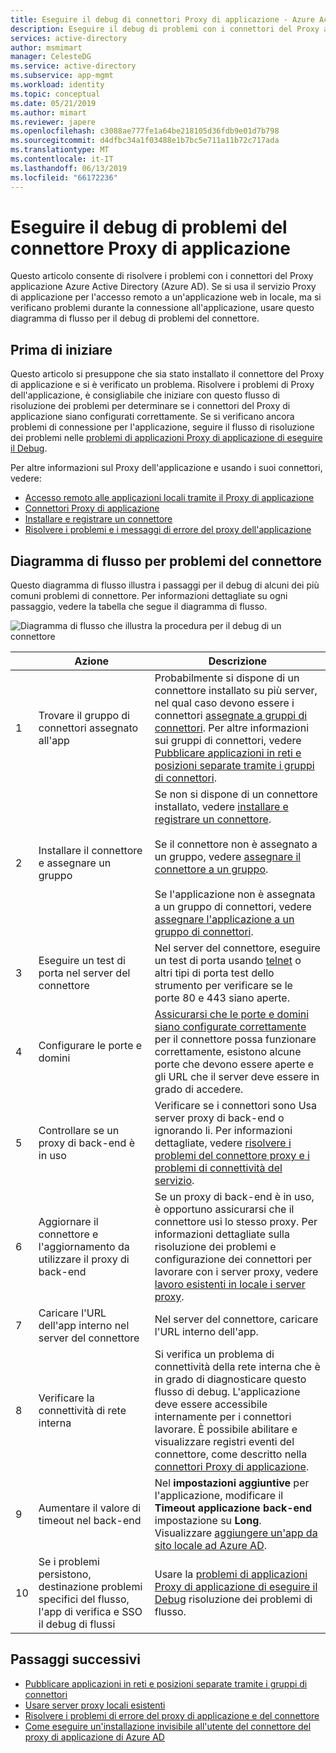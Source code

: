 ```yaml
---
title: Eseguire il debug di connettori Proxy di applicazione - Azure Active Directory | Microsoft Docs
description: Eseguire il debug di problemi con i connettori del Proxy applicazione Azure Active Directory (Azure AD).
services: active-directory
author: msmimart
manager: CelesteDG
ms.service: active-directory
ms.subservice: app-mgmt
ms.workload: identity
ms.topic: conceptual
ms.date: 05/21/2019
ms.author: mimart
ms.reviewer: japere
ms.openlocfilehash: c3088ae777fe1a64be218105d36fdb9e01d7b798
ms.sourcegitcommit: d4dfbc34a1f03488e1b7bc5e711a11b72c717ada
ms.translationtype: MT
ms.contentlocale: it-IT
ms.lasthandoff: 06/13/2019
ms.locfileid: "66172236"
---
```

# <a name="debug-application-proxy-connector-issues"></a>Eseguire il debug di problemi del connettore Proxy di applicazione 

Questo articolo consente di risolvere i problemi con i connettori del Proxy applicazione Azure Active Directory (Azure AD). Se si usa il servizio Proxy di applicazione per l'accesso remoto a un'applicazione web in locale, ma si verificano problemi durante la connessione all'applicazione, usare questo diagramma di flusso per il debug di problemi del connettore. 

## <a name="before-you-begin"></a>Prima di iniziare

Questo articolo si presuppone che sia stato installato il connettore del Proxy di applicazione e si è verificato un problema. Risolvere i problemi di Proxy dell'applicazione, è consigliabile che iniziare con questo flusso di risoluzione dei problemi per determinare se i connettori del Proxy di applicazione siano configurati correttamente. Se si verificano ancora problemi di connessione per l'applicazione, seguire il flusso di risoluzione dei problemi nelle [problemi di applicazioni Proxy di applicazione di eseguire il Debug](application-proxy-debug-apps.md).  


Per altre informazioni sul Proxy dell'applicazione e usando i suoi connettori, vedere:

- [Accesso remoto alle applicazioni locali tramite il Proxy di applicazione](application-proxy.md)
- [Connettori Proxy di applicazione](application-proxy-connectors.md)
- [Installare e registrare un connettore](application-proxy-add-on-premises-application.md)
- [Risolvere i problemi e i messaggi di errore del proxy dell'applicazione](application-proxy-troubleshoot.md)

## <a name="flowchart-for-connector-issues"></a>Diagramma di flusso per problemi del connettore

Questo diagramma di flusso illustra i passaggi per il debug di alcuni dei più comuni problemi di connettore. Per informazioni dettagliate su ogni passaggio, vedere la tabella che segue il diagramma di flusso.

![Diagramma di flusso che illustra la procedura per il debug di un connettore](media/application-proxy-debug-connectors/application-proxy-connector-debugging-flowchart.png)

|  | Azione | Descrizione | 
|---------|---------|---------|
|1 | Trovare il gruppo di connettori assegnato all'app | Probabilmente si dispone di un connettore installato su più server, nel qual caso devono essere i connettori [assegnate a gruppi di connettori](application-proxy-connector-groups.md#assign-applications-to-your-connector-groups). Per altre informazioni sui gruppi di connettori, vedere [Pubblicare applicazioni in reti e posizioni separate tramite i gruppi di connettori](application-proxy-connector-groups.md). |
|2 | Installare il connettore e assegnare un gruppo | Se non si dispone di un connettore installato, vedere [installare e registrare un connettore](application-proxy-add-on-premises-application.md#install-and-register-a-connector).<br></br>Se il connettore non è assegnato a un gruppo, vedere [assegnare il connettore a un gruppo](application-proxy-connector-groups.md#create-connector-groups).<br></br>Se l'applicazione non è assegnata a un gruppo di connettori, vedere [assegnare l'applicazione a un gruppo di connettori](application-proxy-connector-groups.md#assign-applications-to-your-connector-groups).|
|3 | Eseguire un test di porta nel server del connettore | Nel server del connettore, eseguire un test di porta usando [telnet](https://docs.microsoft.com/windows-server/administration/windows-commands/telnet) o altri tipi di porta test dello strumento per verificare se le porte 80 e 443 siano aperte.|
|4 | Configurare le porte e domini | [Assicurarsi che le porte e domini siano configurate correttamente](application-proxy-add-on-premises-application.md#prepare-your-on-premises-environment) per il connettore possa funzionare correttamente, esistono alcune porte che devono essere aperte e gli URL che il server deve essere in grado di accedere. |
|5 | Controllare se un proxy di back-end è in uso | Verificare se i connettori sono Usa server proxy di back-end o ignorando li. Per informazioni dettagliate, vedere [risolvere i problemi del connettore proxy e i problemi di connettività del servizio](application-proxy-configure-connectors-with-proxy-servers.md#troubleshoot-connector-proxy-problems-and-service-connectivity-issues). |
|6 | Aggiornare il connettore e l'aggiornamento da utilizzare il proxy di back-end | Se un proxy di back-end è in uso, è opportuno assicurarsi che il connettore usi lo stesso proxy. Per informazioni dettagliate sulla risoluzione dei problemi e configurazione dei connettori per lavorare con i server proxy, vedere [lavoro esistenti in locale i server proxy](application-proxy-configure-connectors-with-proxy-servers.md). |
|7 | Caricare l'URL dell'app interno nel server del connettore | Nel server del connettore, caricare l'URL interno dell'app. |
|8 | Verificare la connettività di rete interna | Si verifica un problema di connettività della rete interna che è in grado di diagnosticare questo flusso di debug. L'applicazione deve essere accessibile internamente per i connettori lavorare. È possibile abilitare e visualizzare registri eventi del connettore, come descritto nella [connettori Proxy di applicazione](application-proxy-connectors.md#under-the-hood). |
|9 | Aumentare il valore di timeout nel back-end | Nel **impostazioni aggiuntive** per l'applicazione, modificare il **Timeout applicazione back-end** impostazione su **Long**. Visualizzare [aggiungere un'app da sito locale ad Azure AD](application-proxy-add-on-premises-application.md#add-an-on-premises-app-to-azure-ad). |
|10 | Se i problemi persistono, destinazione problemi specifici del flusso, l'app di verifica e SSO il debug di flussi | Usare la [problemi di applicazioni Proxy di applicazione di eseguire il Debug](application-proxy-debug-apps.md) risoluzione dei problemi di flusso. |

## <a name="next-steps"></a>Passaggi successivi


* [Pubblicare applicazioni in reti e posizioni separate tramite i gruppi di connettori](application-proxy-connector-groups.md)
* [Usare server proxy locali esistenti](application-proxy-configure-connectors-with-proxy-servers.md)
* [Risolvere i problemi di errore del proxy di applicazione e del connettore](application-proxy-troubleshoot.md)
* [Come eseguire un'installazione invisibile all'utente del connettore del proxy di applicazione di Azure AD](application-proxy-register-connector-powershell.md)
